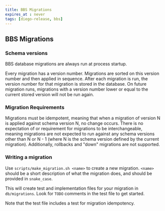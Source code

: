 ```yaml
---
title: BBS Migrations
expires_at : never
tags: [diego-release, bbs]
---
```

## BBS Migrations

### Schema versions

BBS database migrations are always run at process startup.

Every migration has a version number. Migrations are sorted on this version
number and then applied in sequence. After each migration is run, the version
number for that migration is stored in the database.  On future migration runs,
migrations with a version number lower or equal to the current stored version
will not be run again.

### Migration Requirements

Migrations must be idempotent, meaning that when a migration of version N is
applied against schema version N, no change occurs. There is no expectation of
or requirement for migrations to be interchangeable, meaning migrations are not
expected to run against any schema versions other than N or N - 1 (where N is
the schema version defined by the current migration).  Additionally, rollbacks
and "down" migrations are not supported.

### Writing a migration

Use `scripts/make_migration.sh <name>` to create a new migration. `<name>`
should be a short description of what the migration does, and should be
provided in `snake_case`.

This will create test and implementation files for your migration in
`db/migrations`. Look for `TODO` comments in the test file to get started.

Note that the test file includes a test for migration idempotency.

